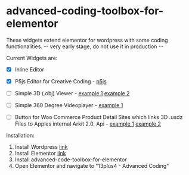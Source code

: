 # advanced-coding-toolbox-for-elementor
These widgets extend elementor for wordpress with some coding functionalities. 
-- very early stage, do not use it in production --

Current Widgets are:
- [x] Inline Editor
- [x] P5js Editor for Creative Coding - [p5js](https://p5js.org)
- [ ] Simple 3D (.obj) Viewer - [example 1](https://manu.ninja/webgl-3d-model-viewer-using-three-js/) [example 2](https://github.com/jeromeetienne/threejsboilerplate/blob/master/index.html)
- [ ] Simple 360 Degree Videoplayer - [example 1](https://threejs.org/examples/#webgl_panorama_dualfisheye)
- [ ] Button for Woo Commerce Product Detail Sites which links 3D .usdz Files to Apples internal Arkit 2.0. Api - [example 1](https://developer.apple.com/arkit/gallery/) [example 2](https://developer.apple.com/videos/play/wwdc2018/603/)


Installation:
1. Install Wordpress [link](https://codex.wordpress.org/Installing_WordPress)
2. Install Elementor [link](https://wordpress.org/plugins/elementor/)
3. Install advanced-code-toolbox-for-elementor
4. Open Elementor and navigate to "13plus4 - Advanced Coding"
